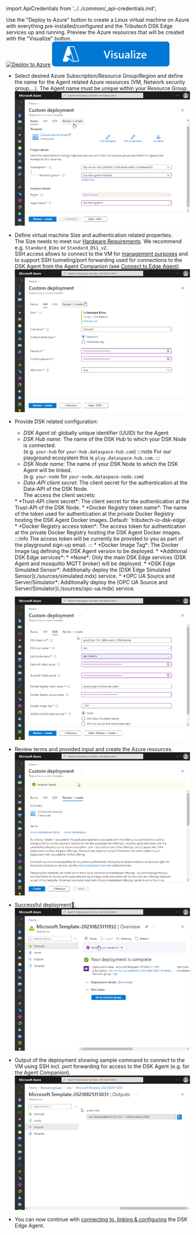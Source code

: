 import ApiCredentials from '../../common/_api-credentials.md';

Use the "Deploy to Azure" button to create a Linux virtual machine on Azure with everything pre-installed/configured and the Tributech DSK Edge services up and running. 
Preview the Azure resources that will be created with the "Visualize" button.  
[![Deploy to Azure](https://aka.ms/deploytoazurebutton)](https://portal.azure.com/#create/Microsoft.Template/uri/https%3A%2F%2Fraw.githubusercontent.com%2Ftributech-solutions%2Ftributech-dsk-docs%2Fmaster%2Fdeployments%2Fdsk-agent%2Fazuredeploy.json/createUIDefinitionUri/https%3A%2F%2Fraw.githubusercontent.com%2Ftributech-solutions%2Ftributech-dsk-docs%2Fmaster%2Fdeployments%2Fdsk-agent%2FcreateUiDefinition.json)
[![Visualize](https://raw.githubusercontent.com/Azure/azure-quickstart-templates/master/1-CONTRIBUTION-GUIDE/images/visualizebutton.svg?sanitize=true)](http://armviz.io/#/?load=https%3A%2F%2Fraw.githubusercontent.com%2Ftributech-solutions%2Ftributech-dsk-docs%2Fmaster%2Fdeployments%2Fdsk-agent%2Fazuredeploy.json)

* Select desired Azure Subscription/Resource Group/Region and define the name for the Agent related Azure resources (VM, Network security group,...). The Agent name must be unique within your Resource Group.
![Agent deployment - Provide basic data](./img/agent-docker-deploy-1.png)
* Define virtual machine Size and authentication related properties.  
The Size needs to meet our [Hardware Requirements](./overview.md#hardware-requirements). We recommend e.g. `Standard_B1ms` or `Standard_DS1_v2`.  
SSH access allows to connect to the VM for [management purposes](./docker-compose.mdx#docker-compose-commands) and to support SSH tunneling/port forwarding used for connections to the DSK Agent from the Agent Companion (see [Connect to Edge Agent](../agent_companion.mdx#connect-to-edge-agent)).  
![Agent deployment - Provide VM data](./img/agent-docker-deploy-2.png)
* Provide DSK related configuration:
  * *DSK Agent id*: globally unique identifier (UUID) for the Agent  
  * *DSK Hub name*: The name of the DSK Hub to which your DSK Node is connected.  
  (e.g. `your-hub` for `your-hub.dataspace-hub.com`)
  :::note
  For our playground ecosystem this is `play.dataspace-hub.com`.
  :::
  * *DSK Node name*: The name of your DSK Node to which the DSK Agent will be linked.  
  (e.g. `your-node` for `your-node.dataspace-node.com`)
  * *Data-API client secret*: The client secret for the authentication at the Data-API of the DSK Node.  
  The access the client secrets:
  <ApiCredentials />
  * *Trust-API client secret*: The client secret for the authentication at the Trust-API of the DSK Node.
  * *Docker Registry token name*: The name of the token used for authentication at the private Docker Registry hosting the DSK Agent Docker images. Default: `tributech-io-dsk-edge`.
  * *Docker Registry access token*: The access token for authentication at the private Docker Registry hosting the DSK Agent Docker images.
  :::info
  The access token will be currently be provided to you as part of the playground sign-up email.
  :::
  * *Docker Image Tag*: The Docker Image tag defining the DSK Agent version to be deployed.
  * *Additional DSK Edge services*:
    * *None*: Only the main DSK Edge services (DSK Agent and mosquitto MQTT broker) will be deployed.
    * *DSK Edge Simulated Sensor*: Additionally deploy the [DSK Edge Simulated Sensor](./sources/simulated.mdx) service.
    * *OPC UA Source and Server/Simulator*: Additionally deploy the [OPC UA Source and Server/Simulator](./sources/opc-ua.mdx) service.

  ![Agent deployment - Provide DSK data](./img/agent-docker-deploy-3.png)
* Review terms and provided input and create the Azure resources.
![Agent deployment - Review + Create](./img/agent-docker-deploy-4.png)
* Successful deployment🎉.
![Agent deployment - Successful deployment](./img/agent-docker-deploy-5.png)
* Output of the deployment showing sample command to connect to the VM using SSH incl. port forwarding for access to the DSK Agent (e.g. for the Agent Companion).
![Agent deployment - Deployment output](./img/agent-docker-deploy-6.png)
* You can now continue with [connecting to, linking & configuring](../agent_companion.mdx#agent-companion-connect) the DSK Edge Agent.